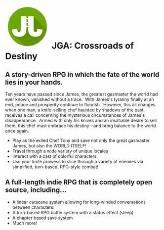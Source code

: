 # ![JGA Icon](Assets/_Common/Materials/Icons/144.png) JGA: Crossroads of Destiny

## A story-driven RPG in which the fate of the world lies in your hands.

Ten years have passed since James, the greatest gasmaster the world had ever known, vanished without a trace.  With James's tyranny finally at an end, peace and prosperity continue to flourish.  However, this all changes when one man, a knife-selling chef haunted by shadows of the past, receives a call concerning the mysterious circumstances of James's disappearance.  Armed with only his knives and an insatiable desire to sell them, this chef must embrace his destiny—and bring balance to the world once again.

* Play as the exiled Chef Tony and save not only the great gasmaster James, but also the WORLD ITSELF! 
* Travel through a wide variety of unique locales
* Interact with a cast of colorful characters
* Use your knife prowess to slice through a variety of enemies via simplified, turn-based, RPG-style combat!

## A full-length indie RPG that is completely open source, including...

* A linear cutscene system allowing for long-winded conversations between characters.
* A turn-based RPG battle system with a status effect (sleep) 
* A chapter based save system 
* Much more!

